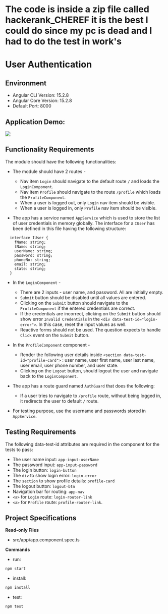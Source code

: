 # The code is inside a zip file called hackerank_CHEREF it is the best I could do since my pc is dead and I had to do the test in work's

# User Authentication

## Environment 

- Angular CLI Version: 15.2.8
- Angular Core Version: 15.2.8
- Default Port: 8000

## Application Demo:

![](https://hrcdn.net/s3_pub/istreet-assets/faD8sSJkdHi5ICdpawb9VA/userAuthentication.gif)

## Functionality Requirements

The module should have the following functionalities:

- The module should have 2 routes -
  - Nav item `Login` should navigate to the default route `/` and loads the `LoginComponent`.
  - Nav item `Profile` should navigate to the route `/profile` which loads the `ProfileComponent`.
  - When a user is logged out, only `Login` nav item should be visible.
  - When a user is logged in, only `Profile` nav item should be visible.

- The app has a service named `AppService` which is used to store the list of user credentials in memory globally. The interface for a `IUser` has been defined in this file having the following structure:

```
  interface IUser {
    fName: string;
    lName: string;
    userName: string;
    password: string;
    phoneNo: string;
    email: string;
    state: string;
  }
```

- In the `LoginComponent` -
  - There are 2 inputs - user name, and password. All are initially empty. 
  - `Submit` button should be disabled until all values are entered. 
  - Clicking on the `Submit` button should navigate to the `ProfileComponent` if the entered credentials are correct.
  - If the credentials are incorrect, clicking on the `Submit` button should show error `Invalid Credentials` in the `<div data-test-id="login-error">`. In this case, reset the input values as well.
  - Reactive forms should not be used. The question expects to handle `Click` event on the `Submit` button.

- In the `ProfileComponent` component -
  - Render the following user details inside `<section data-test-id="profile-card">` : user name, user first name, user last name, user email, user phone number, and user state. 
  - Clicking on the `Logout` button, should logout the user and navigate back to the `LoginComponent`.

- The app has a route guard named `AuthGuard` that does the following:
  - If a user tries to navigate to `/profile` route, without being logged in, it redirects the user to default `/` route.

- For testing purpose, use the username and passwords stored in `AppService`.

## Testing Requirements

The following data-test-id attributes are required in the component for the tests to pass:

- The user name input: `app-input-userName`
- The password input: `app-input-password`
- The login button: `login-button`
- The `div` to show login error: `login-error`
- The `section` to show profile details: `profile-card`
- The logout button: `logout-btn`
- Navigation bar for routing: `app-nav`
- `<a>` for `Login` route: `login-router-link`
- `<a>` for `Profile` route: `profile-router-link`.

## Project Specifications

**Read-only Files**
- src/app/app.component.spec.ts

**Commands**

- run:

```bash
npm start
```

- install:

```bash
npm install
```

- test:

```bash
npm test
```
